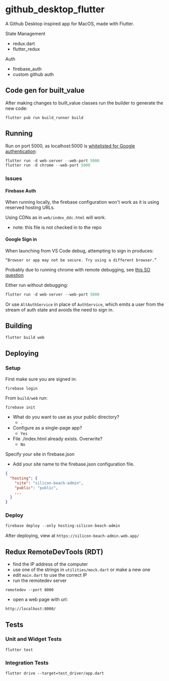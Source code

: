 # github_desktop_flutter

A Github Desktop inspired app for MacOS, made with Flutter.

State Management 
- redux.dart 
- flutter_redux 

Auth 
- firebase_auth 
- custom github auth 

## Code gen for built_value 

After making changes to built_value classes run the builder to generate the new code:

```
flutter pub run build_runner build
```

## Running 

Run on port 5000, as localhost:5000 is [whitelisted for Google authentication](https://github.com/FirebaseExtended/flutterfire/tree/master/packages/firebase_auth/firebase_auth/example):

```Dart
flutter run -d web-server --web-port 5000
flutter run -d chrome --web-port 5000
```

### Issues 

#### Firebase Auth 

When running locally, the firebase configuration won't work as it is using reserved hosting URLs. 

Using CDNs as in `web/index_ddc.html` will work. 
- note: this file is not checked in to the repo

#### Google Sign in 

When launching from VS Code debug, attempting to sign in produces:

```
“Browser or app may not be secure. Try using a different browser.”
```

Probably due to running chrome with remote debugging, see [this SO question](https://stackoverflow.com/questions/59480956/browser-or-app-may-not-be-secure-try-using-a-different-browser-error-with-fl)

Either run without debugging: 

```Dart
flutter run -d web-server --web-port 5000
```

Or use `AltAuthService` in place of `AuthService`, which emits a user from the stream of auth state and avoids the need to sign in.

## Building 

``` 
flutter build web 
```

## Deploying 

### Setup 

First make sure you are signed in:

```
firebase login
```

From `build/web` run:

```
firebase init
```

- What do you want to use as your public directory? 
  - `.`
- Configure as a single-page app? 
  - `Yes` 
- File ./index.html already exists. Overwrite? 
  - `No`

Specify your site in firebase.json
- Add your site name to the firebase.json configuration file.

```Json
{
  "hosting": {
    "site": "silicon-beach-admin",
    "public": "public",
    ...
  }
}
```

### Deploy 

```Dart
firebase deploy --only hosting:silicon-beach-admin
```

After deploying, view at `https://silicon-beach-admin.web.app/`

## Redux RemoteDevTools (RDT) 

- find the IP address of the computer 
- use one of the strings in `utilities/mock.dart` or make a new one 
- edit `main.dart` to use the correct IP 
- run the remotedev server

```
remotedev --port 8000
```

- open a web page with url:

```
http://localhost:8000/
```

## Tests 

### Unit and Widget Tests 

```
flutter test
```

### Integration Tests 

```
flutter drive --target=test_driver/app.dart
```
